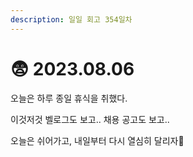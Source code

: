 ```yaml
---
description: 일일 회고 354일차
---
```


# 😨 2023.08.06

오늘은 하루 종일 휴식을 취했다.

이것저것 벨로그도 보고.. 채용 공고도 보고..

오늘은 쉬어가고, 내일부터 다시 열심히 달리자🤔
